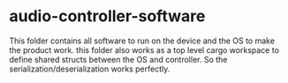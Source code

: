 # audio-controller-software

This folder contains all software to run on the device and the OS to make the product work. this folder also works as a top level cargo workspace to define shared structs between the OS and controller. So the serialization/deserialization works perfectly.

